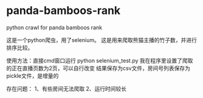 # panda-bamboos-rank
python crawl for panda bamboos rank

这是一个python爬虫，用了selenium。 
这是用来爬取熊猫主播的竹子数，并进行排序比较。 

使用方法：直接cmd窗口运行 python selenium_test.py 
我在程序里设置了爬取的正在直播页数为2页，可以自行改变 
结果保存为csv文件，房间号列表保存为pickle文件，是增量的 

存在问题：
1、有些房间无法爬取 
2、运行时间较长 
